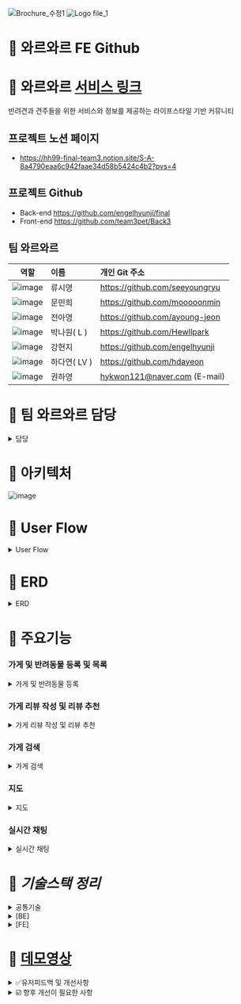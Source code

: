![Brochure_수정1](https://github.com/engelhyunji/final/assets/147478174/f94f141f-bf5a-4bc4-b06d-3718dc36e494)
![Logo file_1](https://github.com/engelhyunji/final/assets/147478174/21f44e9f-e376-442f-91b4-02811f058c56)


# 🐶 와르와르 FE Github
# 🐶 와르와르 [서비스 링크](https://final-pi-five.vercel.app/)
반려견과 견주들을 위한 서비스와 정보를 제공하는 라이프스타일 기반 커뮤니티

## 프로젝트 노션 페이지
- https://hh99-final-team3.notion.site/S-A-8a4790eaa6c942faae34d58b5424c4b2?pvs=4
## 프로젝트 Github
- Back-end  https://github.com/engelhyunji/final
- Front-end  https://github.com/team3pet/Back3

## 팀 와르와르
| 역할 | 이름 | 개인 Git 주소 |
|    :---:     | :---           | :---          |
|![image](https://github.com/engelhyunji/final/assets/147478174/71bf1b7c-e1c0-4208-b6d2-548f0083dd37)| 류시영     | https://github.com/seeyoungryu |
| ![image](https://github.com/engelhyunji/final/assets/147478174/71bf1b7c-e1c0-4208-b6d2-548f0083dd37)     | 문민희       | https://github.com/mooooonmin    |
| ![image](https://github.com/engelhyunji/final/assets/147478174/71bf1b7c-e1c0-4208-b6d2-548f0083dd37)     | 전아영       |https://github.com/ayoung-jeon   |
| ![image](https://github.com/engelhyunji/final/assets/147478174/71bf1b7c-e1c0-4208-b6d2-548f0083dd37)     | 박나원( L ) | https://github.com/Hewllpark      |
| ![image](https://github.com/engelhyunji/final/assets/147478174/0cf31df6-9185-4ec1-bc65-78e2129b29e4)| 강현지       | https://github.com/engelhyunji |
| ![image](https://github.com/engelhyunji/final/assets/147478174/0cf31df6-9185-4ec1-bc65-78e2129b29e4)| 하다연( LV )| https://github.com/hdayeon |
| ![image](https://github.com/engelhyunji/final/assets/147478174/96b6cc7c-0b61-4b41-a424-9a37d837c4ce)| 권하영       | hykwon121@naver.com (E-mail)|

# 🐾 팀 와르와르 담당
<details>
<summary>담당</summary> 

| 역할 | 이름 | 분담 |
| --- | --- | --- |
| Spring | 류시영 | ‣ 반려동물<br>   - 반려동물 등록, 수정, 삭제<br>   - 페이지네이션 및 정렬 (미구현시 제외)<br>‣ 반려동물 좋아요 (미구현시 제외)<br>   - 좋아요 등록, 삭제, 조회<br>‣ 반려동물 이미지<br> - 등록, 수정 삭제<br>‣ 테스트서버 (http)<br>   - AWS EC2, RDS(MySQL), S3<br>‣ 스케쥴링 서비스 로직 |
| Spring | 문민희 | ‣ 유저<br>   - 회원가입, 로그인(Access/Refresh), 로그아웃<br>‣ 가게<br>   - 가게 등록, 조회, 수정, 삭제<br>‣ 마이페이지<br>   - 내가 등록한 가게, 반려동물, 채팅방 조회<br>   - 내 채팅방의 해시태그 추가, 삭제<br>‣ 채팅<br>   - 채팅방 목록 및 해시태그 목록 조회<br>   - 인기 해시태그 조회<br>   - WebSocket, Stomp 기반 실시간 채팅<br>‣ 테스트서버 (http, https)<br>   - AWS EC2, RDS(MySQL), S3, CodeDeploy<br>‣ Redis<br>   - Refresh Token + JTI 저장<br>   - 채팅방 관련 데이터 저장<br>   - Pub/Sub<br>   - 중복 접속 방지를 위한 JTI 저장<br>‣ Swagger |
| Spring | 전아영 | ‣ 회원가입<br>   - 이메일 인증<br>‣ 이미지<br> - 이미지 관련 등록, 수정, 삭제<br>‣ 가게<br>   - 가게 등록, 조회, 수정, 삭제<br>   - 키워드 검색 (Query DSL)<br>‣ 리뷰<br>    - 리뷰 등록, 조회, 삭제<br>‣ 좋아요<br>   - 등록, 조회, 삭제 |
| Spring✨ | 박나원(L) | ‣ 배포<br>  - Github Actions + Codedeploy, Nginx 서버관리<br>‣ 서버<br>  - 가게, 펫 이미지 관리 (AWS S3)<br>  - 데이터베이스 관리 (AWS RDS - MySQL)<br>  - FE/BE 서버 인프라 조성 (HTTPS - AWS Route53, ACM, EC2)<br>‣ 유저<br>   - 회원탈퇴 (hard delete)<br>‣ 위치정보 (수정 예정!!)<br>  - 카카오 api - 데이터 요청 및 변환, 저장 로직 |
| React | 강현지 | ‣ 반려동물 페이지<br>   - 반려동물 등록, 수정, 삭제<br>‣ 지도 페이지<br>   - 카카오 api<br>   - 가게 주소 등록 및 검색<br>   - 가게 목록 조회<br>   - 위치 마커 표시<br>‣ 메인 페이지<br>   - 가게 조회 상세페이지 이동<br>   - 반려동물 조회 상세페이지 이동<br>   - 케러셀 |
| React ✨ | 하다연(VL) | ‣ 유저관련<br>   - 회원가입, 로그인(Access/Refresh), 로그아웃, 회원탈퇴<br>   - 전역 상태로 저장해서 로그인 상태 확인<br>‣ 가게 페이지<br>   - 등록, 수정<br>   - 카테고리 별 목록 조회<br>   - 검색<br>‣ 마이페이지<br>   - 내가 등록한 가게, 반려동물, 채팅방 조회, 수정, 삭제<br>   - 내 채팅방의 해시태그 추가, 삭제<br>‣ 채팅 페이지<br>   - 채팅방 목록 및 해시태그 목록 조회<br>   - 웹소켓 기반 실시간 채팅 |
| Design | 권하영 | ‣ 디자인 총괄 + 메인페이지 반응형 작업 |

</details>


# 🐾 아키텍처

![image](https://github.com/engelhyunji/final/assets/147478174/834e3c8d-bc6b-4327-9e90-d8eec125c9b0)

# 🐾 User Flow
<details>
  <summary>User Flow</summary> 
  
![image](https://github.com/engelhyunji/final/assets/147478174/0e154dda-eccb-4c9c-9b7c-6f6a30f021ac)
</details>


# 🐾 ERD
<details>
  <summary>ERD</summary> 
  
![image](https://github.com/engelhyunji/final/assets/147478174/55a967b4-e915-4395-998a-69bcb91b4dd7)
</details>

# 🐾 주요기능
### 가게 및 반려동물 등록 및 목록
<details>
  <summary>가게 및 반려동물 등록</summary> 
- 로그인한 사용자에 한하여 나의 가게 또는 반려동물을 이미지와 함께 **등록**할 수 있습니다.<br>
- 가게의 주소를 입력하면 곧 바로 위도, 경도로 반환하여 좌표를 등록할 수 있습니다.<br>
- 등록한 가게 또는 반려동물은 각 목록페이지에 게시되어 공유됩니다.
  
![MergedImages](https://github.com/engelhyunji/final/assets/145903783/f705439e-8852-4398-af04-d24e9efc5e51)

</details>

### 가게 리뷰 작성 및 리뷰 추천
<details>
  <summary>가게 리뷰 작성 및 리뷰 추천</summary>
- 가게에 리뷰를 등록하여 사용자들끼리 정보를 공유할 수 있습니다.<br>
- 가게에 달린 리뷰 중 도움이 된 리뷰에 추천을 할 수 있습니다.<br>
  
![image](https://github.com/engelhyunji/final/assets/147478174/c12938c8-262a-41f6-b4b3-7291edf40ae0)
</details>

### 가게 검색
<details>
  <summary>가게 검색</summary>
- 가게 이름, 위치, 소개 정보를 대상으로 키워드를 검색하여 해당하는 결과를 찾아볼 수 있습니다.<br>
  
![image](https://github.com/engelhyunji/final/assets/147478174/60f949ac-beb2-46f7-8555-82f683df2232)
</details>

### 지도
<details>
  <summary>지도</summary>
- 등록한 가게의 위치 및 정보를 바탕으로 카카오api 지도 상에서 가게 위치 조회(마커, 인포윈도우), 키워드 검색 및 목록 조회가 가능합니다.<br>
- 스크롤을 내려서 목록을 확인할 수 있고 데이터가 3개 이상이면 페이지네이션을 하여 페이지를 넘겨 확인할 수 있습니다.<br>
- 목록에서 해당 가게를 클릭하면 지도에서 가게의 위치(좌표)로 이동하여 표시합니다.
  
![screencapture-localhost-5173-map-2024-01-11-06_22_40](https://github.com/engelhyunji/final/assets/145903783/9e24e46d-9a15-49fe-8ac5-f06de16b1a4a)

</details>

### 실시간 채팅
<details>
  <summary>실시간 채팅</summary>
- 채팅방 전체목록을 볼 수 있고 각 방의 최근 메세지와 등록된 해시태그가 보여집니다.<br>
- 인기 해시태그 7개가 나열되어있고 각 태그를 클릭하면 해당하는 채팅방 확인이 가능합니다.<br>
- 계정 당 두개의 새로운 채팅방을 생성할 수 있고 참여하고픈 채팅방에 입장할 수 있습니다.<br>
- 같은 채팅방에 입장한 유저와 실시간 채팅을 할 수 있습니다.<br>
- 채팅참여자와 각 참여자가 등록한 반려동물을 확인할 수 있습니다.<br>
  
![채팅 예시 이미지](https://github.com/engelhyunji/final/assets/147478174/9196ee1a-178c-482c-ae2b-3d55358197b8)
</details>



# 🐾  *기술스택 정리*

<details>
<summary>공통기술</summary>

| 기술 | 설명 |
| --- | --- |
| WebSocket | - 서버가 클라이언트에게 비동기 메세지를 보낼 때 가장 널리 사용하는 기술<br>- 양방향 메시지 전송 가능 |
| Stomp (StompJs) | - 메세지는 STOMP의 "destination" 헤더를 기반으로 @Controller 객체의 @MethodMapping 메서드로 라우팅 된다.<br>- STOMP의 "destination" 및 Message Type을 기반으로 메세지를 보호하기 위해 Spring Security를 함께 사용할 수 있다 → WebSocket으로 들어오는 요청을 먼저 검증하기 위해 사용 |

</details>

<details>
<summary>[BE]</summary>

  | 기술 | 이유 |
  | --- | --- |
  | Redis | - 소켓 서버 역할은 데이터 검증과 목적지로의 전달이었기에 데이터를 영구적으로 저장할 필요가 없었기에 입력, 삭제 속도가 빠른 인메모리 데이터베이스인 Redis를 사용함.<br>- Redis의 Pub/Sub 기능을 사용해 소켓간의 메시지를 클러스터링 하기 위해 선택함. |
  | Swagger | - API 문서 자동 생성 및 테스트 용이성을 향상시켜 프론트와 백엔드 팀 간의 협업을 강화하기 위함.<br>- API 엔드포인트의 명확한 문서화를 통해 개발 생산성과 서비스 품질을 향상시키기 위해 선택. |
  | Spring Security | - 사용자의 인가, 인증 보안을 위한 대표적인 라이브러리인 Security 사용 |
  | JWT (Access/Refresh) | - 세션정책에서 Stateless 방식을 선택하기 위한 사용<br>- 엑세스토큰의 짧은 유효시간과 탈취의 위험성을 낮추기 위해 리프레시토큰 사용<br>- 중복접속 방지를 위해 토큰 JTI 같이 발급하는 방식으로 사용 |
  | Query DSL | - 검색 가능한 각각의 엔드포인트를 생성하기보단 하나의 엔드포인트에서 조건값을 받아 핸들링이 가능해 유지보수에 좋다고 생각하여 사용<br>- 지금은 가게 이름, 위치, 소개에서 통합으로 검색하고 있으나 향후 더 세부적인 검색기능을 생각하기 때문에 사용 |
  | Nginx | 리버스 프록시를 사용하게 되어 내부 네트워크와 외부 네트워크 간의 중간자 역할을 하여 서버의 실제 IP 주소를 숨김으로서 외부 공격으로부터 서버를 보호하는 데 도움을 줌. 또, 컨텐츠를 압축하고 최적화하여 전송할 수 있어 데이터 전송량을 줄이고 페이지 로딩 속도를 개선하는 데 도움이 됨. |
  | GitHub Actions | 팀원들이 항상 쓰게 되는 깃허브에서 main 브랜치로 트리거를 함으로써 배포가 자동화되며 codedeploy, workflow 두 군데에서 모두 롤백도 용이하기 때문에 선택함. |
  | Amazon RDS | 데이터베이스를 설정하고 유지하는데에 있어서 다른 기능들과 같이 amazon 상에서 관리할 수 있다는 장점과 자동백업이 이루어진다는 장점으로 인해 선택함 |
  | Amazon S3 | codedeploy와도 긴밀히 연결이 가능하고, ec2 instance 등 amazon 내에서 관리가 용이하며 이미지와 같은 파일 업로드 시 용량 부담을 최소화 할 수 있어 선택함 |

</details>

<details>
<summary>[FE]</summary>

  | 기술 | 이유 |
  | --- | --- |
  | React-Query | API 데이터의 캐싱, 동기화 및 상태 관리를 효율적으로 처리하기 위해 선택함. |
  | Axios | HTTP 요청을 쉽게 하고, 더 다양한 설정 옵션을 제공하기 때문에 선택함. |
  | styled-components | 컴포넌트 단위로 스타일을 적용하고, 동적 스타일링이 가능하기 때문에 선택함. |
  | TypeScript | 코드의 안정성을 높이고, 개발 생산성을 향상시키기 위해 선택함. |
  | react-router-dom | A태그만 써도 페이지 이동이 가능하고 다른 라이브러리도 있지만, A태그는 화면을 새로고침한 다음에 페이지를 이동한다는 단점이 있음. 하지만 REACT ROUTER에서는 새로운 페이지를 로드하지 않고 하나의 페이지 안에서 필요한 데이터만 가져오는 형태를 가지기 때문에 불필요한 렌더링을 없애고 웹 어플리케이션 내에서 라우팅을 쉽게 관리하기 위해 선택함. |
  | Vercel | Github를 통해 자동 빌드 및 배포가 가능한 것에 더불어, 배포 최적화로 개발 프로세스가 간단해 선택함. |

</details>



# 🐾  [데모영상](https://youtu.be/nUkjb7pTXLo)


<details>
<summary> ✅유저피드백 및 개선사항</summary>

| 유저피드백 부분 | 개선사항 |
| --- | --- |
| 공통 | • 로고 깨짐 현상<br>• 전체적 디자인 변경 및 수정 |
| 회원가입, 로그인, 로그아웃, 회원탈퇴 | • 회원가입시 입력값의 유효성 검사, 인증방식 추가<br>• 이미 가입되어 있는 이메일로 재가입 가능<br>• 인증번호 재발송 alert 요청<br>• 인증번호 유효시간이 흘러 마이너스로 넘어가는 문제<br>• 닉네임 글자수 제한<br>• 중복로그인 방지 요청<br>• 회원탈퇴 오류 |
| 메인 | • 메인페이지 케러셀 및 펫 이미지 클릭 상세페이지 이동.<br>• 메인페이지 케러셀 에러 수정 |
| 가게 | • 가게 등록시 가게명, 설명 글자수 제한 + 직관적인 글자 수 표시 기능<br>• 필수 입력값 필드 유효성 검사 추가 및 사용자에게 알림<br>• 가게를 등록한 유저는 본인 가게에 리뷰 등록 제한<br>• 전화번호, 시간 필드값 나눠서 조합하는 방식으로 변경<br>• 가게 등록 시 종류 통일 위해 영어에서 한글로 변경<br>• 가게 전체 조회 시 리뷰수 추가<br>• 등록시 이미지 드래그 앤 드롭 업로드 |
| 반려동물 | • 에러 응답값 메세지도 출력되게 수정<br>• 등록시 글자수 제한, 공백처리 제한<br>• 등록시 이미지 드래그 앤 드롭 업로드<br>• 펫 등록 수정 입력필드 글자제한 및 여백 입력 안되게 설정 |
| 리뷰, 좋아요 | • 필수 입력값 필드 유효성 검사 추가 및 사용자에게 알림<br>• 리뷰 글자수 제한<br>• 본인이 작성한 리뷰에만 삭제버튼 보이도록 수정<br>• 한명의 회원이 한 가게에 리뷰 중복 등록 불가하게 수정<br>• 본인의 좋아요 상태 조회 (get 추가) - 좋아요 상태 유지 목적 |
| 채팅, 해시태그 | • 중복 접속 방지<br>• 채팅 공백 메세지 수정 요청<br>• 잦은 입장 알림 메세지 수정 요청<br>• '채팅방 나가기' 버튼을 누르지 않고 나가는 사용자에 대한 처리 요청<br>• 채팅방 삭제 오류<br>• 입장한 유저가 없으면 채팅방 자동 삭제 요청<br>• 채팅 메세지 글자수 제한이 없어서 채팅방 레이아웃을 넘어가는 오류<br>• 채팅방 입장시 입장한 유저 실시간 반영 오류<br>• 채팅방 해시태그 글자수 제한 요청<br>• 채팅방 해시태그 필수입력값 유효성 검사 |
| 마이페이지 | • 마이페이지에서 가게, 펫 등록 가능하도록 수정 요청 |

</details>


<details>
<summary> ☑️ 향후 개선이 필요한 사항</summary>

| 파트 | 향후 개선이 필요한 부분 |
| --- | --- |
| 회원가입, 로그인, 로그아웃, 회원탈퇴 | • 비밀번호 더블 체크<br>• 소셜로그인 추가 요청<br>• 아이디/비밀번호 찾기 기능 요청<br>• 회원 정보 수정 요청<br>• 인증번호 발송 딜레이 타임 |
| 메인 | • 미반영 된 디자인 요소 적용 |
| 가게 | • 해시태그 기능 추가<br>• 이름, 위치, 소개 등 세부조건 추가 검색 |
| 반려동물 | • 좋아요, 팔로우 기능<br>• 세부조건으로 정렬기능 추가 |
| 리뷰, 좋아요 | • 대댓글 기능 추가 요청 |
| 채팅, 해시태그 | • 채팅 메세지 시간 요청 |

</details>
